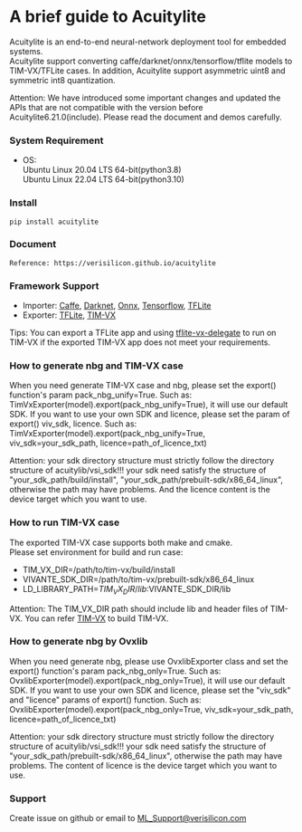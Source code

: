 # A brief guide to Acuitylite

Acuitylite is an end-to-end neural-network deployment tool for embedded systems.<br/>
Acuitylite support converting caffe/darknet/onnx/tensorflow/tflite models to TIM-VX/TFLite cases.
In addition, Acuitylite support asymmetric uint8 and symmetric int8 quantization.<br/>

Attention: We have introduced some important changes and updated the APIs that are not compatible with the version before Acuitylite6.21.0(include).
Please read the document and demos carefully.

### System Requirement
- OS:<br/>
    Ubuntu Linux 20.04 LTS 64-bit(python3.8)<br/>
    Ubuntu Linux 22.04 LTS 64-bit(python3.10)

### Install
    pip install acuitylite

### Document
    Reference: https://verisilicon.github.io/acuitylite

### Framework Support
- Importer:
    [Caffe](https://github.com/BVLC/caffe),
    [Darknet](https://github.com/pjreddie/darknet),
    [Onnx](https://github.com/onnx/onnx),
    [Tensorflow](https://github.com/tensorflow/tensorflow),
    [TFLite](https://github.com/tensorflow/tensorflow/tree/master/tensorflow/lite)
- Exporter:
    [TFLite](https://github.com/tensorflow/tensorflow/tree/master/tensorflow/lite),
    [TIM-VX](https://github.com/VeriSilicon/TIM-VX)

Tips: You can export a TFLite app and using [tflite-vx-delegate](https://github.com/VeriSilicon/tflite-vx-delegate)
to run on TIM-VX if the exported TIM-VX app does not meet your requirements.

### How to generate nbg and TIM-VX case
When you need generate TIM-VX case and nbg, please set the export() function's param pack_nbg_unify=True.
Such as: TimVxExporter(model).export(pack_nbg_unify=True), it will use our default SDK.
If you want to use your own SDK and licence, please set the param of export() viv_sdk, licence.
Such as: TimVxExporter(model).export(pack_nbg_unify=True, viv_sdk=your_sdk_path, licence=path_of_licence_txt)

Attention: your sdk directory structure must strictly follow the directory structure of acuitylib/vsi_sdk!!!
your sdk need satisfy the structure of "your_sdk_path/build/install", "your_sdk_path/prebuilt-sdk/x86_64_linux",
otherwise the path may have problems.
And the licence content is the device target which you want to use.

### How to run TIM-VX case
The exported TIM-VX case supports both make and cmake.<br/>
Please set environment for build and run case:<br/>
- TIM_VX_DIR=/path/to/tim-vx/build/install
- VIVANTE_SDK_DIR=/path/to/tim-vx/prebuilt-sdk/x86_64_linux
- LD_LIBRARY_PATH=$TIM_VX_DIR/lib:$VIVANTE_SDK_DIR/lib

Attention: The TIM_VX_DIR path should include lib and header files of TIM-VX.
You can refer [TIM-VX](https://github.com/VeriSilicon/TIM-VX) to build TIM-VX.

### How to generate nbg by Ovxlib
When you need generate nbg, please use OvxlibExporter class and set the export() function's param pack_nbg_only=True.
Such as: OvxlibExporter(model).export(pack_nbg_only=True), it will use our default SDK.
If you want to use your own SDK and licence, please set the "viv_sdk" and "licence" params of export() function.
Such as: OvxlibExporter(model).export(pack_nbg_only=True, viv_sdk=your_sdk_path, licence=path_of_licence_txt)

Attention: your sdk directory structure must strictly follow the directory structure of  acuitylib/vsi_sdk!!!
your sdk need satisfy the structure of "your_sdk_path/prebuilt-sdk/x86_64_linux", otherwise the path may have problems.
The content of licence is the device target which you want to use.


### Support
Create issue on github or email to ML_Support@verisilicon.com
